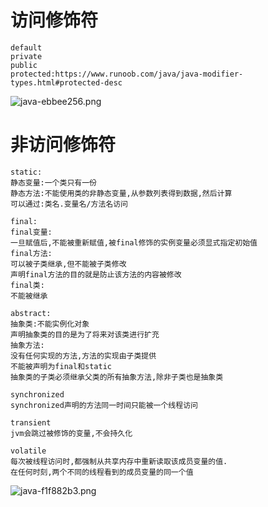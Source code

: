 # 访问修饰符
```
default
private
public
protected:https://www.runoob.com/java/java-modifier-types.html#protected-desc
```
<img alt="java-ebbee256.png" src="assets/java-ebbee256.png" width="" height="" >

# 非访问修饰符
```
static:
静态变量:一个类只有一份
静态方法:不能使用类的非静态变量,从参数列表得到数据,然后计算
可以通过:类名.变量名/方法名访问
```
```
final:
final变量:
一旦赋值后,不能被重新赋值,被final修饰的实例变量必须显式指定初始值
final方法:
可以被子类继承,但不能被子类修改
声明final方法的目的就是防止该方法的内容被修改
final类:
不能被继承
```
```
abstract:
抽象类:不能实例化对象
声明抽象类的目的是为了将来对该类进行扩充
抽象方法:
没有任何实现的方法,方法的实现由子类提供
不能被声明为final和static
抽象类的子类必须继承父类的所有抽象方法,除非子类也是抽象类
```
```
synchronized
synchronized声明的方法同一时间只能被一个线程访问
```
```
transient
jvm会跳过被修饰的变量,不会持久化
```
```
volatile
每次被线程访问时,都强制从共享内存中重新读取该成员变量的值.
在任何时刻,两个不同的线程看到的成员变量的同一个值
```


<img alt="java-f1f882b3.png" src="assets/java-f1f882b3.png" width="" height="" >
